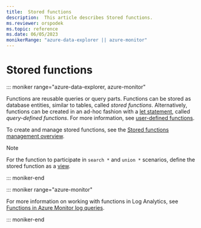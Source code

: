 ```yaml
---
title:  Stored functions
description:  This article describes Stored functions.
ms.reviewer: orspodek
ms.topic: reference
ms.date: 06/05/2023
monikerRange: "azure-data-explorer || azure-monitor"
---
```

# Stored functions

::: moniker range="azure-data-explorer, azure-monitor"

Functions are reusable queries or query parts. Functions can be stored as database entities, similar to tables, called *stored functions*. Alternatively, functions can be created in an ad-hoc fashion with a [let statement](../let-statement.md), called *query-defined functions*. For more information, see [user-defined functions](../functions/user-defined-functions.md).

To create and manage stored functions, see the [Stored functions management overview](../../management/functions.md).

> [!NOTE]
> For the function to participate in `search *` and `union *` scenarios, define the stored function as a [view](../../query/schema-entities/views.md).

::: moniker-end

::: moniker range="azure-monitor"

For more information on working with functions in Log Analytics, see [Functions in Azure Monitor log queries](/azure/azure-monitor/logs/functions).

::: moniker-end
